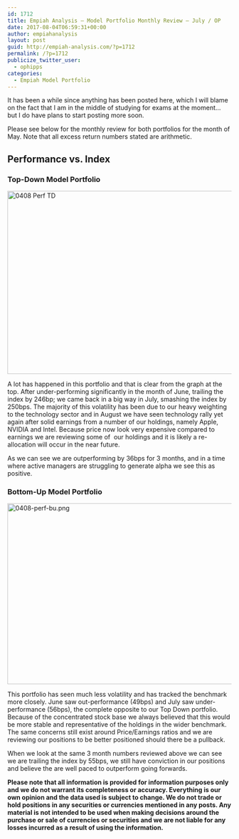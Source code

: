 ```yaml
---
id: 1712
title: Empiah Analysis – Model Portfolio Monthly Review – July / OP
date: 2017-08-04T06:59:31+00:00
author: empiahanalysis
layout: post
guid: http://empiah-analysis.com/?p=1712
permalink: /?p=1712
publicize_twitter_user:
  - ophipps
categories:
  - Empiah Model Portfolio
---
```

It has been a while since anything has been posted here, which I will blame on the fact that I am in the middle of studying for exams at the moment&#8230; but I do have plans to start posting more soon.

Please see below for the monthly review for both portfolios for the month of May. Note that all excess return numbers stated are arithmetic.

## Performance vs. Index

### Top-Down Model Portfolio

<img loading="lazy" class="alignnone size-full wp-image-1720" src="https://empiahanalysis.files.wordpress.com/2017/08/0408-perf-td-e1501828670868.png?resize=640%2C412" alt="0408 Perf TD" width="640" height="412" data-recalc-dims="1" /> 

A lot has happened in this portfolio and that is clear from the graph at the top. After under-performing significantly in the month of June, trailing the index by 246bp; we came back in a big way in July, smashing the index by 250bps. The majority of this volatility has been due to our heavy weighting to the technology sector and in August we have seen technology rally yet again after solid earnings from a number of our holdings, namely Apple, NVIDIA and Intel. Because price now look very expensive compared to earnings we are reviewing some of  our holdings and it is likely a re-allocation will occur in the near future.

As we can see we are outperforming by 36bps for 3 months, and in a time where active managers are struggling to generate alpha we see this as positive.

### Bottom-Up Model Portfolio

<img loading="lazy" class="alignnone size-full wp-image-1719" src="https://empiahanalysis.files.wordpress.com/2017/08/0408-perf-bu-e1501828692843.png?resize=640%2C407" alt="0408-perf-bu.png" width="640" height="407" data-recalc-dims="1" /> 

This portfolio has seen much less volatility and has tracked the benchmark more closely. June saw out-performance (49bps) and July saw under-performance (56bps), the complete opposite to our Top Down portfolio. Because of the concentrated stock base we always believed that this would be more stable and representative of the holdings in the wider benchmark. The same concerns still exist around Price/Earnings ratios and we are reviewing our positions to be better positioned should there be a pullback.

When we look at the same 3 month numbers reviewed above we can see we are trailing the index by 55bps, we still have conviction in our positions and believe the are well paced to outperform going forwards.

**Please note that all information is provided for information purposes only and we do not warrant its completeness or accuracy. Everything is our own opinion and the data used is subject to change. We do not trade or hold positions in any securities or currencies mentioned in any posts. Any material is not intended to be used when making decisions around the purchase or sale of currencies or securities and we are not liable for any losses incurred as a result of using the information.**

&nbsp;